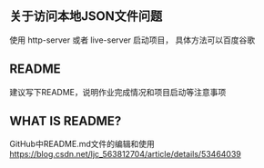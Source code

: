 ## 关于访问本地JSON文件问题

使用 http-server 或者 live-server 启动项目， 具体方法可以百度谷歌

## README

建议写下README，说明作业完成情况和项目启动等注意事项

## WHAT IS README?

GitHub中README.md文件的编辑和使用
https://blog.csdn.net/ljc_563812704/article/details/53464039
